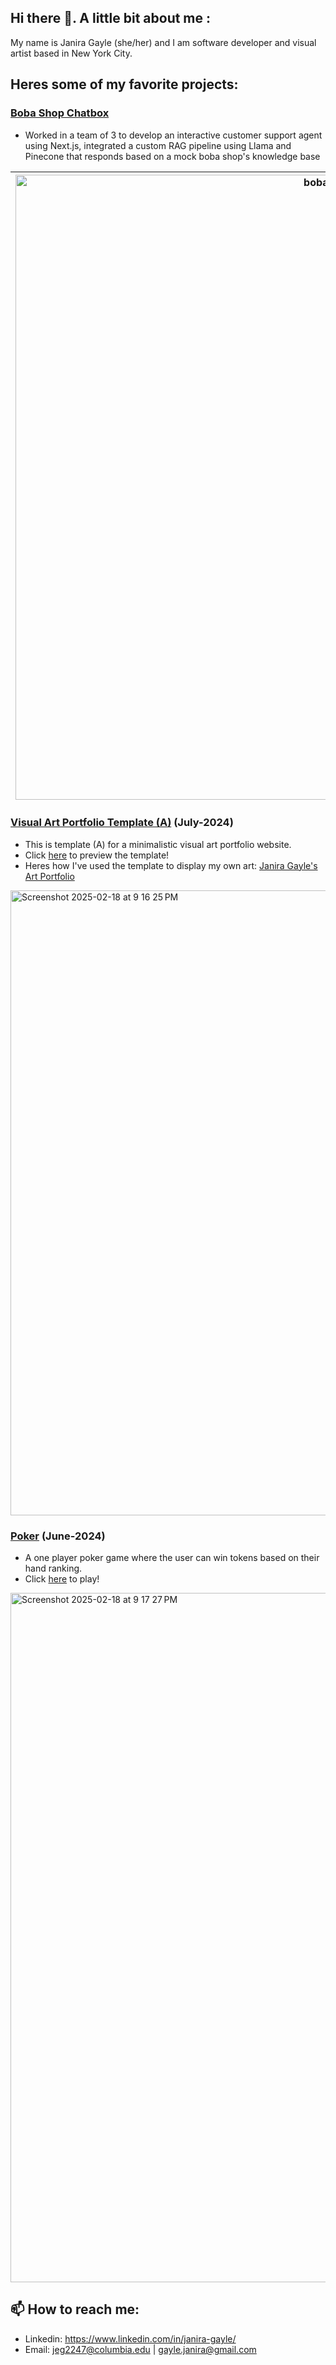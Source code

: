 ## Hi there 👋. A little bit about me :

My name is Janira Gayle (she/her) and I am software developer and visual artist based in New York City.

## Heres some of my favorite projects:
###  [Boba Shop Chatbox](https://github.com/janiragayle/boba-chatbox?tab=readme-ov-file)
-  Worked in a team of 3 to develop an interactive customer support agent using Next.js, integrated a custom RAG pipeline using Llama and Pinecone that responds based on a mock boba shop's knowledge base

| <img width="1000" alt="boba-menu" src="https://github.com/user-attachments/assets/3ee0831d-05d3-4f88-a5a2-0101edae91d6" /> | <img width="1000" alt="boba-chat-box" src="https://github.com/user-attachments/assets/d124e744-2605-4296-822c-d477cab06ecc" /> |
| --- | -- |

###  [Visual Art Portfolio Template (A)](https://github.com/janiragayle/art-portfolio-a) (July-2024)
- This is template (A) for a minimalistic visual art portfolio website.
- Click [here](https://art-portfolio-a.netlify.app) to preview the template!
- Heres how I've used the template to display my own art: [Janira Gayle's Art Portfolio](https://janiragayle.com/Art/index.html)

<img width="1000" alt="Screenshot 2025-02-18 at 9 16 25 PM" src="https://github.com/user-attachments/assets/a0544545-3490-47cb-9fd1-ac4df3720faa" />

###  [Poker](https://github.com/janiragayle/Poker) (June-2024)
- A one player poker game where the user can win tokens based on their hand ranking.
- Click [here](https://poker-jg.netlify.app) to play!
<img width="1103" alt="Screenshot 2025-02-18 at 9 17 27 PM" src="https://github.com/user-attachments/assets/387198a8-7e99-41bd-a175-dd2eac40c0d2" />

## 📫 How to reach me: 
- Linkedin: https://www.linkedin.com/in/janira-gayle/
- Email: jeg2247@columbia.edu | gayle.janira@gmail.com
<!--
  
## 🔭 I’m currently working on ...
###  [Rate My Professor Chatbox](https://github.com/cindyweng18/rmp-ai-assistant)
- Implemented a web scraper that automatically extracts data from Rate my Professor and upsert to a Pinecone index, integrated with a RAG pipeline using LangChain and OpenAI GPT-4o to get up-to-date and relevant answers to user queries. *currently uses mock data
###  [Flashcard Generator](https://github.com/cindyweng18/flashcard-saas)
- Collaborated with 3 engineers to build and deploy a SaaS product that generates dynamic flashcards based on any topic using the Llama 3.1 LLM via the Groq API, integrated a paywall and custom pricing plans using the Stripe API

###  [South American Recipe Catalogue]()
- A Latin American recipe website that acts as a multi-generational database to preserve cultural dishes.
  
**Motivations:** Immigration and language barriers between generations often result in many unwritten recipes being lost. I want to create a digital database and community that allows Latin Americans and Carribbean families to perserve their family recipes while also being able to engage with recpies from other families. 

## 👩🏽‍💻 I just finished ...
###  [Visual Art Portfolio Template (A)](https://github.com/janiragayle/art-portfolio-a) (July-2024)
- This is template (A) for a minimalistic visual art portfolio website.
- Click [here](https://art-portfolio-a.netlify.app) to preview the template!
- Heres how I've used the template to display my own art: [Janira Gayle's Art Portfolio](https://janiragayle.com/Art/index.html)

**Motivations**: It is important for visual artist to have a portfolio website to show their work. However, it can be very difficult to find an affordable and efficent design. This template is simple and straight to the point, perfect for any visual artist who wants to quickly display their art work.
###  [Pantry Tracker]()

###  [Affirmations Digital Clock](https://github.com/janiragayle/Affirmations-Clock) (April-2024)
- A digital clock that provides a short definition of every angel number it hits!

-->

<!--
**janiragayle/JaniraGayle** is a ✨ _special_ ✨ repository because its `README.md` (this file) appears on your GitHub profile.

Here are some ideas to get you started:

- 🔭 I’m currently working on ...
- 🌱 I’m currently learning ...
- 👯 I’m looking to collaborate on ...
- 🤔 I’m looking for help with ...
- 💬 Ask me about ...
- 📫 How to reach me: ...
- 😄 Pronouns: ...
- ⚡ Fun fact: ...
-->
